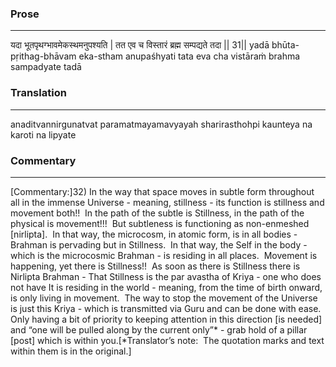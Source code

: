 ### Prose 
 --- 
यदा भूतपृथग्भावमेकस्थमनुपश्यति |
तत एव च विस्तारं ब्रह्म सम्पद्यते तदा || 31||
yadā bhūta-pṛithag-bhāvam eka-stham anupaśhyati
tata eva cha vistāraṁ brahma sampadyate tadā

### Translation 
 --- 
anaditvannirgunatvat paramatmayamavyayah sharirasthohpi kaunteya na karoti na lipyate

### Commentary 
 --- 
[Commentary:]32) In the way that space moves in subtle form throughout all in the immense Universe - meaning, stillness - its function is stillness and movement both!!  In the path of the subtle is Stillness, in the path of the physical is movement!!!  But subtleness is functioning as non-enmeshed [nirlipta].  In that way, the microcosm, in atomic form, is in all bodies - Brahman is pervading but in Stillness.  In that way, the Self in the body - which is the microcosmic Brahman - is residing in all places.  Movement is happening, yet there is Stillness!!  As soon as there is Stillness there is Nirlipta Brahman - That Stillness is the par avastha of Kriya - one who does not have It is residing in the world - meaning, from the time of birth onward, is only living in movement.  The way to stop the movement of the Universe is just this Kriya - which is transmitted via Guru and can be done with ease.  Only having a bit of priority to keeping attention in this direction [is needed] and “one will be pulled along by the current only”* - grab hold of a pillar [post] which is within you.[*Translator’s note:  The quotation marks and text within them is in the original.]